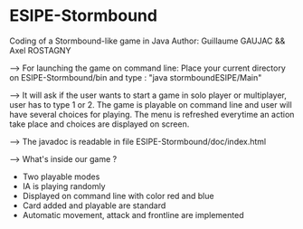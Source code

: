 # ESIPE-Stormbound
Coding of a Stormbound-like game in Java
Author: Guillaume GAUJAC && Axel ROSTAGNY

--> For launching the game on command line:
Place your current directory on ESIPE-Stormbound/bin and type :
"java stormboundESIPE/Main"

--> It will ask if the user wants to start a game in solo player or multiplayer, user has to type 1 or 2.
The game is playable on command line and user will have several choices for playing. The menu is refreshed everytime an action take place 
and choices are displayed on screen.

--> The javadoc is readable in file ESIPE-Stormbound/doc/index.html

--> What's inside our game ?

- Two playable modes
- IA is playing randomly
- Displayed on command line with color red and blue
- Card added and playable are standard
- Automatic movement, attack and frontline are implemented

